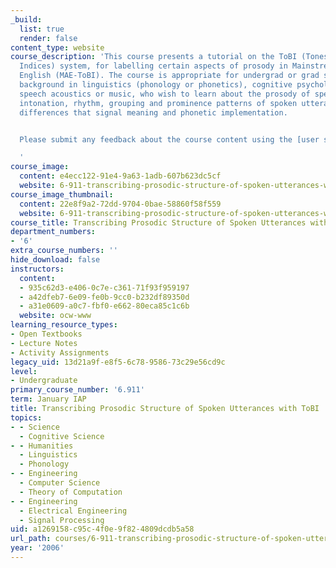 ```yaml
---
_build:
  list: true
  render: false
content_type: website
course_description: 'This course presents a tutorial on the ToBI (Tones and Break
  Indices) system, for labelling certain aspects of prosody in Mainstream American
  English (MAE-ToBI). The course is appropriate for undergrad or grad students with
  background in linguistics (phonology or phonetics), cognitive psychology (psycholinguistics),
  speech acoustics or music, who wish to learn about the prosody of speech, i.e. the
  intonation, rhythm, grouping and prominence patterns of spoken utterances, prosodic
  differences that signal meaning and phonetic implementation.


  Please submit any feedback about the course content using the [user survey](https://goo.gl/forms/CNZKqMjP760O2t9x1).

  '
course_image:
  content: e4ecc122-91e4-9a63-1adb-607b623dc5cf
  website: 6-911-transcribing-prosodic-structure-of-spoken-utterances-with-tobi-january-iap-2006
course_image_thumbnail:
  content: 22e8f9a2-72dd-9704-0bae-58860f58f559
  website: 6-911-transcribing-prosodic-structure-of-spoken-utterances-with-tobi-january-iap-2006
course_title: Transcribing Prosodic Structure of Spoken Utterances with ToBI
department_numbers:
- '6'
extra_course_numbers: ''
hide_download: false
instructors:
  content:
  - 935c62d3-e406-0c7e-c361-71f93f959197
  - a42dfeb7-6e09-fe0b-9cc0-b232df89350d
  - a31e0609-a0c7-fbf0-e662-80eca85c1c6b
  website: ocw-www
learning_resource_types:
- Open Textbooks
- Lecture Notes
- Activity Assignments
legacy_uid: 13d21a9f-e8f5-6c78-9586-73c29e56cd9c
level:
- Undergraduate
primary_course_number: '6.911'
term: January IAP
title: Transcribing Prosodic Structure of Spoken Utterances with ToBI
topics:
- - Science
  - Cognitive Science
- - Humanities
  - Linguistics
  - Phonology
- - Engineering
  - Computer Science
  - Theory of Computation
- - Engineering
  - Electrical Engineering
  - Signal Processing
uid: a1269158-c95c-4f0e-9f82-4809dcdb5a58
url_path: courses/6-911-transcribing-prosodic-structure-of-spoken-utterances-with-tobi-january-iap-2006
year: '2006'
---
```

